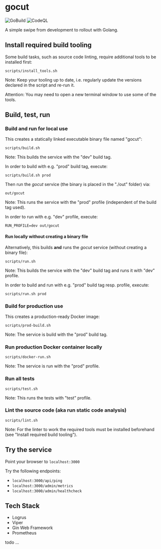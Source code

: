 # gocut

![GoBuild](https://github.com/tztz/gocut/workflows/GoBuild/badge.svg)
![CodeQL](https://github.com/tztz/gocut/workflows/CodeQL/badge.svg)

A simple swipe from development to rollout with Golang.

## Install required build tooling

Some build tasks, such as source code linting, require additional tools to be installed first:

    scripts/install_tools.sh

Note: Keep your tooling up to date, i.e. regularly update the versions declared in the script and re-run it.

Attention: You may need to open a new terminal window to use some of the tools.

## Build, test, run

### Build and run for local use

This creates a statically linked executable binary file named "gocut":

    scripts/build.sh

Note: This builds the service with the "dev" build tag.

In order to build with e.g. "prod" build tag, execute:

    scripts/build.sh prod

Then run the _gocut_ service (the binary is placed in the "./out" folder) via:

    out/gocut

Note: This runs the service with the "prod" profile (independent of the build tag used).

In order to run with e.g. "dev" profile, execute:

    RUN_PROFILE=dev out/gocut

#### Run locally without creating a binary file

Alternatively, this builds **and** runs the _gocut_ service (without creating a binary file):

    scripts/run.sh

Note: This builds the service with the "dev" build tag and runs it with "dev" profile.

In order to build and run with e.g. "prod" build tag resp. profile, execute:

    scripts/run.sh prod

### Build for production use

This creates a production-ready Docker image:

    scripts/prod-build.sh

Note: The service is build with the "prod" build tag.

### Run production Docker container locally

    scripts/docker-run.sh

Note: The service is run with the "prod" profile.

### Run all tests

    scripts/test.sh

Note: This runs the tests with "test" profile.

### Lint the source code (aka run static code analysis)

    scripts/lint.sh

Note: For the linter to work the required tools must be installed beforehand (see "Install required build tooling").

## Try the service

Point your browser to `localhost:3000`

Try the following endpoints:

- `localhost:3000/api/ping`
- `localhost:3000/admin/metrics`
- `localhost:3000/admin/healthcheck`

## Tech Stack

- Logrus
- Viper
- Gin Web Framework
- Prometheus

todo ...
